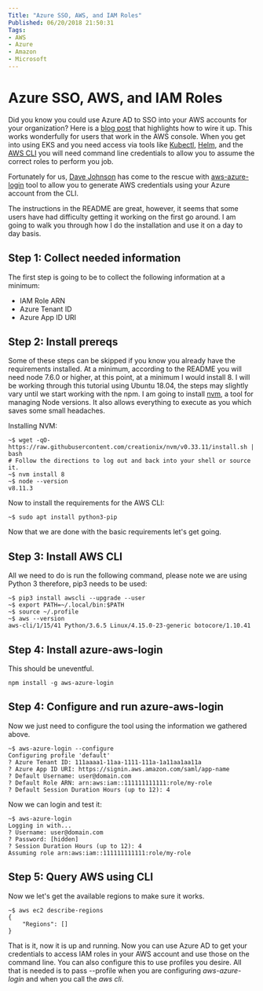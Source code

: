 ```yaml
---
Title: "Azure SSO, AWS, and IAM Roles"
Published: 06/20/2018 21:50:31
Tags: 
- AWS
- Azure
- Amazon
- Microsoft
---
```

# Azure SSO, AWS, and IAM Roles

Did you know you could use Azure AD to SSO into your AWS accounts for your organization?  Here is a [blog post](https://www.cloudreach.com/blog/multi-aws-account-federation-microsoft-azure-ad/) that highlights how to wire it up. This works wonderfully for users that work in the AWS console. When you get into using EKS and you need access via tools like [Kubectl](https://kubernetes.io/docs/reference/kubectl/overview/), [Helm](https://helm.sh/), and the [AWS CLI](https://aws.amazon.com/cli/) you will need command line credentials to allow you to assume the correct roles to perform you job.

Fortunately for us, [Dave Johnson](https://github.com/dtjohnson) has come to the rescue with [aws-azure-login](https://github.com/dtjohnson/aws-azure-login) tool to allow you to generate AWS credentials using your Azure account from the CLI.

The instructions in the README are great, however, it seems that some users have had difficulty getting it working on the first go around. I am going to walk you through how I do the installation and use it on a day to day basis.

## Step 1: Collect needed information

The first step is going to be to collect the following information at a minimum:

* IAM Role ARN
* Azure Tenant ID
* Azure App ID URI

## Step 2: Install prereqs

Some of these steps can be skipped if you know you already have the requirements installed. At a minimum, according to the README you will need node 7.6.0 or higher, at this point, at a minimum I would install 8. I will be working through this tutorial using Ubuntu 18.04, the steps may slightly vary until we start working with the npm. I am going to install [nvm](https://github.com/creationix/nvm), a tool for managing Node versions. It also allows everything to execute as you which saves some small headaches.

Installing NVM:

```
~$ wget -qO- https://raw.githubusercontent.com/creationix/nvm/v0.33.11/install.sh | bash
# Follow the directions to log out and back into your shell or source it.
~$ nvm install 8
~$ node --version
v8.11.3
```

Now to install the requirements for the AWS CLI:

```
~$ sudo apt install python3-pip 
```

Now that we are done with the basic requirements let's get going.

## Step 3: Install AWS CLI 

All we need to do is run the following command, please note we are using Python 3 therefore, pip3 needs to be used:

```
~$ pip3 install awscli --upgrade --user
~$ export PATH=~/.local/bin:$PATH
~$ source ~/.profile
~$ aws --version
aws-cli/1/15/41 Python/3.6.5 Linux/4.15.0-23-generic botocore/1.10.41
```

## Step 4: Install azure-aws-login

This should be uneventful.

```
npm install -g aws-azure-login
```

## Step 4: Configure and run azure-aws-login

Now we just need to configure the tool using the information we gathered above. 

```
~$ aws-azure-login --configure
Configuring profile 'default'
? Azure Tenant ID: 111aaaa1-11aa-1111-111a-1a11aa1aa11a
? Azure App ID URI: https://signin.aws.amazon.com/saml/app-name
? Default Username: user@domain.com
? Default Role ARN: arn:aws:iam::111111111111:role/my-role
? Default Session Duration Hours (up to 12): 4
```

Now we can login and test it:

```
~$ aws-azure-login
Logging in with...
? Username: user@domain.com
? Password: [hidden] 
? Session Duration Hours (up to 12): 4
Assuming role arn:aws:iam::111111111111:role/my-role
```

## Step 5: Query AWS using CLI

Now we let's get the available regions to make sure it works.

```
~$ aws ec2 describe-regions
{
    "Regions": []    
}
```

That is it, now it is up and running. Now you can use Azure AD to get your credentials to access IAM roles in your AWS account and use those on the command line. You can also configure this to use profiles you desire. All that is needed is to pass --profile when you are configuring *aws-azure-login* and when you call the *aws cli*.
